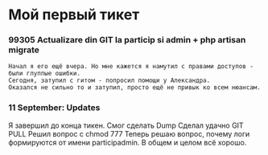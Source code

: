 # Мой первый тикет
### 99305 Actualizare din GIT la particip si admin + php artisan migrate
```
Начал я его ещё вчера. Но мне кажется я намутил с правами доступов - были глуппые ошибки.
Сегодня, затупил с гитом - попросил помощи у Александра. 
Оказался не сильно то и затупил, просто ещё не привык ко всем нюансам. 
```

### 11 September: Updates
Я завершил до конца тикен. 
Смог сделать Dump
Сделал удачно GIT PULL
Решил вопрос с chmod 777
Теперь решаю вопрос, почему логи формируются от имени participadmin.
В общем и целом всё хорошо. 